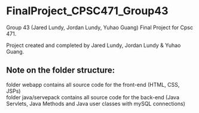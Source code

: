 # FinalProject_CPSC471_Group43
Group 43 (Jared Lundy, Jordan Lundy, Yuhao Guang) Final Project for Cpsc 471.

Project created and completed by Jared Lundy, Jordan Lundy & Yuhao Guang.

## Note on the folder structure:
folder webapp contains all source code for the front-end (HTML, CSS, JSPs) <br>
folder java/servepack contains all source code for the back-end (Java Servlets, Java Methods and Java user classes with mySQL connections)
